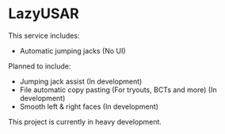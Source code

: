 # LazyUSAR

This service includes:

-   Automatic jumping jacks (No UI)

Planned to include:

-   Jumping jack assist (In development)
-   File automatic copy pasting (For tryouts, BCTs and more) (In development)
-   Smooth left & right faces (In development)

This project is currently in heavy development.
